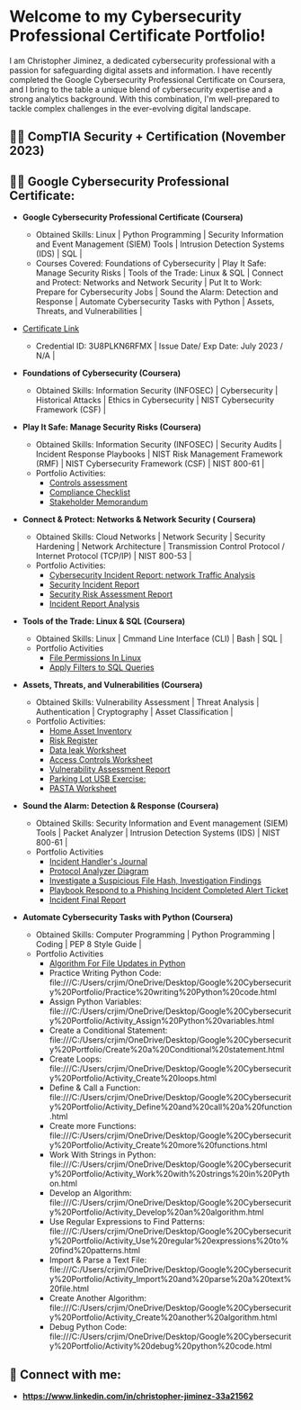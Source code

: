 <h1>Welcome to my Cybersecurity Professional Certificate Portfolio!</h1>
I am Christopher Jiminez, a dedicated cybersecurity professional with a passion for safeguarding digital assets and information. I have recently completed the Google Cybersecurity Professional Certificate on Coursera, and I bring to the table a unique blend of cybersecurity expertise and a strong analytics background. With this combination, I'm well-prepared to tackle complex challenges in the ever-evolving digital landscape.
<h2>👨‍💻 CompTIA Security + Certification (November 2023) </h2>
<h2>👨‍💻 Google Cybersecurity Professional Certificate:</h2>

- <b>Google Cybersecurity Professional Certificate (Coursera)</b>
  - Obtained Skills: Linux | Python Programming | Security Information and Event Management (SIEM) Tools | Intrusion Detection Systems (IDS) | SQL |
  - Courses Covered: Foundations of Cybersecurity | Play It Safe: Manage Security Risks | Tools of the Trade: Linux & SQL | Connect and Protect: Networks and Network Security | Put It to Work: Prepare for Cybersecurity Jobs | Sound the Alarm: Detection and Response | Automate Cybersecurity Tasks with Python | Assets, Threats, and Vulnerabilities |
- [Certificate Link](https://www.coursera.org/account/accomplishments/specialization/certificate/3U8PLKN6RFMX)
  - Credential ID:  3U8PLKN6RFMX | Issue Date/ Exp Date: July 2023 / N/A |

- <b>Foundations of Cybersecurity (Coursera)</b>
  - Obtained Skills: Information Security (INFOSEC) | Cybersecurity | Historical Attacks | Ethics in Cybersecurity | NIST Cybersecurity Framework (CSF) |
 
- <b>Play It Safe: Manage Security Risks (Coursera)</b>
  - Obtained Skills: Information Security (INFOSEC) | Security Audits | Incident Response Playbooks | NIST Risk Management Framework (RMF) | NIST Cybersecurity Framework (CSF) | NIST 800-61 |
  - Portfolio Activities:
    - [Controls assessment](https://docs.google.com/document/d/e/2PACX-1vSe5eT9EeRcfobsSZC5BUgkirdSveMVu9us_DZTFYc4NyoVkl-c5y86bRdT2XyYfpgGwaTZ1YrY9ybp/pub) 
    - [Compliance Checklist](https://docs.google.com/document/d/e/2PACX-1vRirrORyD4fJjWMLhqNAioJp64JGDNlDip1vJ4t6Tlk2jhpu3KTP721VwtV1agC-u4MS8VgR6005F6g/pub) 
    - [Stakeholder Memorandum](https://docs.google.com/document/d/e/2PACX-1vS6BVfOjKAnjfU_Z-PD-aHHKybj5Sdw_tJNv0Qoatj3-Xvj_uudROA7TPCfO1bTdKDBA1BGQF3H--3a/pub) 
 
  
- <b>Connect & Protect: Networks & Network Security ( Coursera)</b>
  - Obtained Skills: Cloud Networks | Network Security | Security Hardening | Network Architecture | Transmission Control Protocol / Internet Protocol (TCP/IP) | NIST 800-53 |
  - Portfolio Activities:
    - [Cybersecurity Incident Report: network Traffic Analysis](https://docs.google.com/document/d/e/2PACX-1vQ1rS1rYMqkLya4W-6yJUf1cgLXdSxuFr0u0ZvZmTcY5CVedRpAVCdWAnypIRayWjIwtCrUdTFvJoy9/pub)
    - [Security Incident Report](https://docs.google.com/document/d/e/2PACX-1vQcWNjdDvtQ3sSgjPXE6CsP2ywCRuOvVRPaOxh9_HYH3g8PbjjDwBm1eOVyrsyz3hHPEYFa0Xi_oJme/pub)
    - [Security Risk Assessment Report](https://docs.google.com/document/d/e/2PACX-1vRLgTkpxvjuSQyUsnbFcx4Tj2-H7rut95WGEbH2moM3Wua-qKJfA66Ho_tOLkiPUIowdlYI47LZ0eu_/pub)
    - [Incident Report Analysis](https://docs.google.com/document/d/e/2PACX-1vQVc825grCNDFE0liVPZlO7QBh8Cx4yB3deIKuQS6ECWGX8W1kOUDdqL3YRG0cfjy4MQ9CyJ9Icp9Zg/pub)
    
      
- <b>Tools of the Trade: Linux & SQL (Coursera)</b>
  - Obtained Skills: Linux | Cmmand Line Interface (CLI) | Bash | SQL |
  - Portfolio Activities
    - [File Permissions In Linux](https://docs.google.com/document/d/e/2PACX-1vS8gfVFzrWIEi7EfBik6YxvCG--LCRIg4PXA14QWJlUrTs8iSVMQvIzmI6JanDyZ7d37B8F4Uy1rd-u/pub)
    - [Apply Filters to SQL Queries](https://docs.google.com/document/d/e/2PACX-1vTDgKC_F3nFmwGeurjkgGAE5qsreUmWTWhs0-crFeZI6aGVr7KArsS2rmm5kwANShZLIYQ3YK2VVLPB/pub)
   
- <b>Assets, Threats, and Vulnerabilities (Coursera)</b>
  - Obtained Skills: Vulnerability Assessment | Threat Analysis | Authentication | Cryptography | Asset Classification |
  - Portfolio Activities:
    - [Home Asset Inventory](https://docs.google.com/spreadsheets/d/e/2PACX-1vTJXCfCWkoV7FbOW_p_f8Ub4Qqp6umBkRAwribrB8t4g31de5ZdloADcGYqa6n6kjRUxg0FKxArfEJu/pubhtml)
    - [Risk Register](https://docs.google.com/document/d/e/2PACX-1vRCL5STjFFFwjORm4U402IYKH_JMW98IYMVy64kDOqV0HLIdsLp5Rto5Yg1Zxzjp06KqFFmirTO_P9P/pub)
    - [Data leak Worksheet](https://docs.google.com/document/d/e/2PACX-1vTz6p7AAE9ct7jiHK-rWxsa1wOHmQLD2rzN9IfFSmNTgSghI3CeDpDuUNj0nP19Ku0uOnolcfappl26/pub)
    - [Access Controls Worksheet](https://docs.google.com/document/d/e/2PACX-1vROWy-AaUi4eX4j8BCas1AuqSnepmN0eqDsdVISE1Sc-0kSb2QKDo0v_3DiCyR_JzyS9esNgX6EbhfY/pub)
    - [Vulnerability Assessment Report](https://docs.google.com/document/d/e/2PACX-1vST9zgkRC5LGclKLKB3So9bVk1j8LKcQQ-hkkq5hIXXWB5do016FzJg7t4IPf-9VJMMAdmxM-vDSvlf/pub)
    - [Parking Lot USB Exercise:](https://docs.google.com/document/d/e/2PACX-1vScHPxr4aymB_HnJxHkuqnGL8xcUCcu5NZrKInZAXJEkiMgely9cSWA3n5giEW_Jo27DykBUuPeXmpL/pub)
    - [PASTA Worksheet](https://docs.google.com/document/d/e/2PACX-1vRNj311z2Irl3PtSume91rlbSrLx6cxX-4UiOMkmkjrjT3_Qs2FIF6E3awzk7-6LQU8zdPANa1-4smr/pub)
   
- <b>Sound the Alarm: Detection & Response (Coursera)</b>
  - Obtained Skills: Security Information and Event management (SIEM) Tools | Packet Analyzer | Intrusion Detection Systems (IDS) | NIST 800-61 |
  - Portfolio Activities
    - [Incident Handler's Journal](https://docs.google.com/document/d/e/2PACX-1vTK4kw0pcOck7m0baYjavte0jtMnG6fP6t4pIWQDaMn4PfioV0FXHSJ4WJQ967FTv08hBhpQomnSHtS/pub)
    - [Protocol Analyzer Diagram](https://docs.google.com/presentation/d/e/2PACX-1vSS64inOP018b8I4D4IXqhBAKLYHe-Jc00WcWtuiP9TBtFukk1riIgHX-ZteFv5qErjTVTDXSH3x6Qy/pub?start=false&loop=false&delayms=3000)
    - [Investigate a Suspicious File Hash, Investigation Findings](https://docs.google.com/presentation/d/e/2PACX-1vQGsdUx5dCoNCWkjGK0c4VJ1T54U93OjPNtlsWiUyrBBQ8UQ2IzVkoisQRcIW3HIf-9xTM_2W8jpJKz/pub?start=false&loop=false&delayms=3000)
    - [Playbook Respond to a Phishing Incident Completed Alert Ticket](https://docs.google.com/document/d/e/2PACX-1vRHkSaHtFVff4YhO1-RM5YZVdNIhDddMlzieEPGIfxH8dwOmJEeEnQgznbpChuSzC-OSEqH3UCpaOE4/pub)
    - [Incident Final Report](https://docs.google.com/document/d/e/2PACX-1vRiSgMBGj-9r92EMAdVOVqO2IjXmlt1Q9LlXeFZwrUKw0GbSfGCCFHYsi4x3JKmVgWusKZ5Eho7HhrT/pub)   

- <b>Automate Cybersecurity Tasks with Python (Coursera)</b>
  - Obtained Skills: Computer Programming | Python Programming | Coding | PEP 8 Style Guide |
  - Portfolio Activities
    - [Algorithm For File Updates in Python](https://docs.google.com/document/d/e/2PACX-1vTlAL3Pws0dEbnXqu9d6IdASGkl-UqBdUbVbqU4EPI2VZ3dea-vEX-lfFL9NrXHoAxCpWcPWv0mjB5r/pub) 
    - Practice Writing Python Code: file:///C:/Users/crjim/OneDrive/Desktop/Google%20Cybersecurity%20Portfolio/Practice%20writing%20Python%20code.html
    - Assign Python Variables: file:///C:/Users/crjim/OneDrive/Desktop/Google%20Cybersecurity%20Portfolio/Activity_Assign%20Python%20variables.html
    - Create a Conditional Statement: file:///C:/Users/crjim/OneDrive/Desktop/Google%20Cybersecurity%20Portfolio/Create%20a%20Conditional%20statement.html
    - Create Loops: file:///C:/Users/crjim/OneDrive/Desktop/Google%20Cybersecurity%20Portfolio/Activity_Create%20loops.html
    - Define & Call a Function: file:///C:/Users/crjim/OneDrive/Desktop/Google%20Cybersecurity%20Portfolio/Activity_Define%20and%20call%20a%20function.html
    - Create more Functions: file:///C:/Users/crjim/OneDrive/Desktop/Google%20Cybersecurity%20Portfolio/Activity_Create%20more%20functions.html
    - Work With Strings in Python: file:///C:/Users/crjim/OneDrive/Desktop/Google%20Cybersecurity%20Portfolio/Activity_Work%20with%20strings%20in%20Python.html
    - Develop an Algorithm: file:///C:/Users/crjim/OneDrive/Desktop/Google%20Cybersecurity%20Portfolio/Activity_Develop%20an%20algorithm.html
    - Use Regular Expressions to Find Patterns: file:///C:/Users/crjim/OneDrive/Desktop/Google%20Cybersecurity%20Portfolio/Activity_Use%20regular%20expressions%20to%20find%20patterns.html
    - Import & Parse a Text File: file:///C:/Users/crjim/OneDrive/Desktop/Google%20Cybersecurity%20Portfolio/Activity_Import%20and%20parse%20a%20text%20file.html
    - Create Another Algorithm: file:///C:/Users/crjim/OneDrive/Desktop/Google%20Cybersecurity%20Portfolio/Activity_Create%20another%20algorithm.html
    - Debug Python Code: file:///C:/Users/crjim/OneDrive/Desktop/Google%20Cybersecurity%20Portfolio/Activity%20debug%20python%20code.html
    
      

<h2> 🤳 Connect with me:</h2>

- <b> https://www.linkedin.com/in/christopher-jiminez-33a21562
